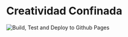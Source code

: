 # Creatividad Confinada

![Build, Test and Deploy to Github Pages](https://github.com/laperiferica/expo/workflows/Build,%20Test%20and%20Deploy%20to%20Github%20Pages/badge.svg)
